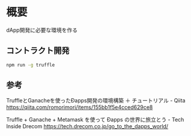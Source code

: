 # 概要

dApp開発に必要な環境を作る

## コントラクト開発

```sh
npm run -g truffle
```

## 参考

TruffleとGanacheを使ったÐapps開発の環境構築 ＋ チュートリアル - Qiita https://qiita.com/romorimori/items/155bb1f5e4cced629ce8

Truffle + Ganache + Metamask を使って Ðapps の世界に旅立とう - Tech Inside Drecom https://tech.drecom.co.jp/go_to_the_dapps_world/

